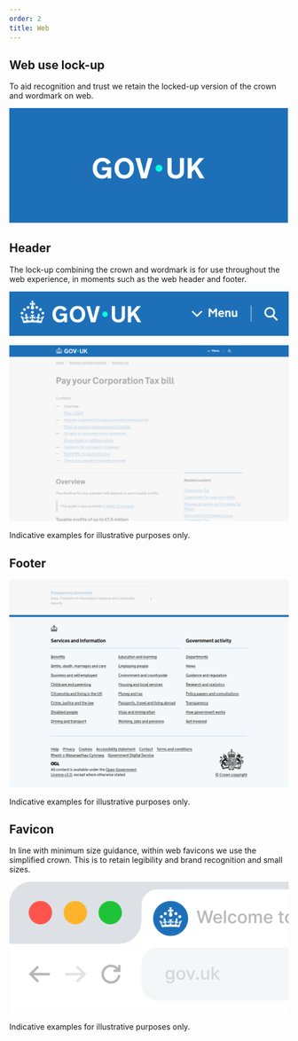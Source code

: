 ```yaml
---
order: 2
title: Web
---
```


## Web use lock-up

To aid recognition and trust we retain the locked-up version of the crown and wordmark on web.

![TODO](../logo-elements/logo-primary.svg)

<!--
TODO:
- shouldn't be referencing file in other folder
- it's probably not the correct file either
-->

## Header

The lock-up combining the crown and wordmark is for use throughout the web experience, in moments such as the web header and footer.

![TODO](./web-header.png)

![TODO](./web-header-example.png)

Indicative examples for illustrative purposes only.

## Footer

<!-- TODO: There is no text in the PDF but should have something here -->

![TODO](./web-footer-example.png)

Indicative examples for illustrative purposes only.

## Favicon

In line with minimum size guidance, within web favicons we use the simplified crown. This is to retain legibility and brand recognition and small sizes.

![TODO](./favicon.png)

Indicative examples for illustrative purposes only.
